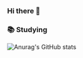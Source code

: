 ### Hi there 👋

<!--
**NoAys/NoAys** is a ✨ _special_ ✨ repository because its `README.md` (this file) appears on your GitHub profile.

Here are some ideas to get you started:

- 🔭 I’m currently working on ...
- 🌱 I’m currently learning ...
- 👯 I’m looking to collaborate on ...
- 🤔 I’m looking for help with ...
- 💬 Ask me about ...
- 📫 How to reach me: ...
- 😄 Pronouns: ...
- ⚡ Fun fact: ...
-->


 <h3> 📚 Studying </h3>
<img src="https://img.shields.io/badge/Java-007396?style=flat&logo=Java&logoColor=white&style="height : auto; margin-left : 10px; margin-right : 10px;"/>




![Anurag's GitHub stats](https://github-readme-stats.vercel.app/api?username=NoAys&theme=radical&show_icons=true)
